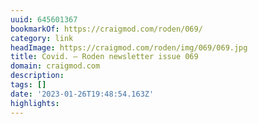 ```yaml
---
uuid: 645601367
bookmarkOf: https://craigmod.com/roden/069/
category: link
headImage: https://craigmod.com/roden/img/069/069.jpg
title: Covid. — Roden newsletter issue 069
domain: craigmod.com
description:
tags: []
date: '2023-01-26T19:48:54.163Z'
highlights:
---
```




